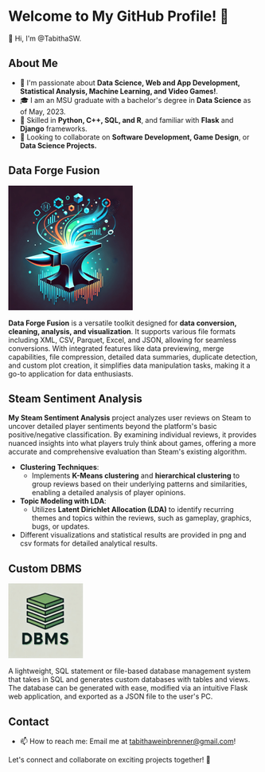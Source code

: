 # Welcome to My GitHub Profile! 🚀

👋 Hi, I'm @TabithaSW.

## About Me

- 👀 I'm passionate about **Data Science, Web and App Development, Statistical Analysis, Machine Learning, and Video Games!**.
- 🎓 I am an MSU graduate with a bachelor's degree in **Data Science** as of May, 2023.
- 🌱 Skilled in **Python, C++, SQL, and R**, and familiar with **Flask** and **Django** frameworks.
- 💞️ Looking to collaborate on **Software Development, Game Design**, or **Data Science Projects.**

## Data Forge Fusion
<img src="Forge.png" alt="Data Forge Fusion" width="250" height="250">

**Data Forge Fusion** is a versatile toolkit designed for **data conversion, cleaning, analysis, and visualization**. It supports various file formats including XML, CSV, Parquet, Excel, and JSON, allowing for seamless conversions. With integrated features like data previewing, merge capabilities, file compression, detailed data summaries, duplicate detection, and custom plot creation, it simplifies data manipulation tasks, making it a go-to application for data enthusiasts.

## Steam Sentiment Analysis

**My Steam Sentiment Analysis** project analyzes user reviews on Steam to uncover detailed player sentiments beyond the platform's basic positive/negative classification. By examining individual reviews, it provides nuanced insights into what players truly think about games, offering a more accurate and comprehensive evaluation than Steam's existing algorithm. 
- **Clustering Techniques**: 
  - Implements **K-Means clustering** and **hierarchical clustering** to group reviews based on their underlying patterns and similarities, enabling a detailed analysis of player opinions.
- **Topic Modeling with LDA**: 
  - Utilizes **Latent Dirichlet Allocation (LDA)** to identify recurring themes and topics within the reviews, such as gameplay, graphics, bugs, or updates.
- Different visualizations and statistical results are provided in png and csv formats for detailed analytical results.

## Custom DBMS
<img src="DBMS_Logo.png" alt="DBMS" width="150" height="150">

A lightweight, SQL statement or file-based database management system that takes in SQL and generates custom databases with tables and views. The database can be generated with ease, modified via an intuitive Flask web application, and exported as a JSON file to the user's PC.

## Contact
- 📫 How to reach me: Email me at tabithaweinbrenner@gmail.com!

Let's connect and collaborate on exciting projects together! 🌟
